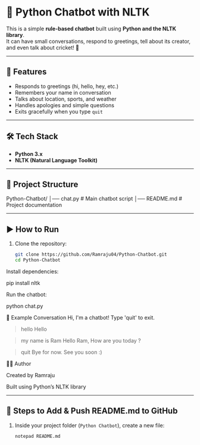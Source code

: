 # 🤖 Python Chatbot with NLTK

This is a simple **rule-based chatbot** built using **Python and the NLTK library**.  
It can have small conversations, respond to greetings, tell about its creator, and even talk about cricket! 🏏

---

## 🚀 Features
- Responds to greetings (hi, hello, hey, etc.)
- Remembers your name in conversation
- Talks about location, sports, and weather
- Handles apologies and simple questions
- Exits gracefully when you type `quit`

---

## 🛠️ Tech Stack
- **Python 3.x**
- **NLTK (Natural Language Toolkit)**

---

## 📂 Project Structure


Python-Chatbot/
│── chat.py # Main chatbot script
│── README.md # Project documentation


---

## ▶️ How to Run
1. Clone the repository:
   ```bash
   git clone https://github.com/Ramraju04/Python-Chatbot.git
   cd Python-Chatbot


Install dependencies:

pip install nltk


Run the chatbot:

python chat.py

📌 Example Conversation
Hi, I'm a chatbot! Type 'quit' to exit.

> hello
Hello

> my name is Ram
Hello Ram, How are you today ?

> quit
Bye for now. See you soon :)

👨‍💻 Author

Created by Ramraju

Built using Python’s NLTK library


---

## 🔹 Steps to Add & Push README.md to GitHub

1. Inside your project folder (`Python Chatbot`), create a new file:
   ```bash
   notepad README.md